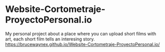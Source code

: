 # Website-Cortometraje-ProyectoPersonal.io
My personal project about a place where you can upload short films with art, each short film tells an interesing story.
https://brucewaynex.github.io/Website-Cortometraje-ProyectoPersonal.io/
